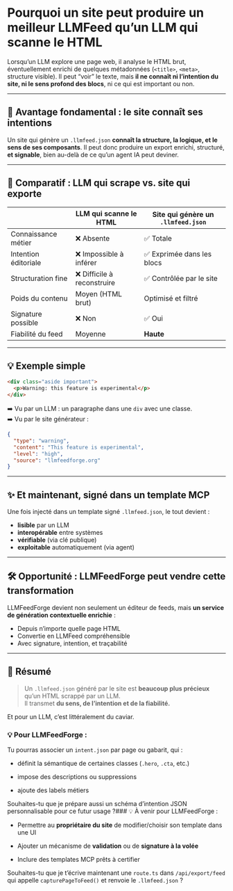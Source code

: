 # Pourquoi un site peut produire un meilleur LLMFeed qu’un LLM qui scanne le HTML

Lorsqu’un LLM explore une page web, il analyse le HTML brut, éventuellement enrichi de quelques métadonnées (`<title>`, `<meta>`, structure visible). Il peut “voir” le texte, mais **il ne connaît ni l’intention du site, ni le sens profond des blocs**, ni ce qui est important ou non.

---

## 🧠 Avantage fondamental : le site connaît ses intentions

Un site qui génère un `.llmfeed.json` **connaît la structure, la logique, et le sens de ses composants**. Il peut donc produire un export enrichi, structuré, **et signable**, bien au-delà de ce qu’un agent IA peut deviner.

---

## 🔎 Comparatif : LLM qui scrape vs. site qui exporte

|                      | LLM qui scanne le HTML     | Site qui génère un `.llmfeed.json` |
| -------------------- | -------------------------- | ---------------------------------- |
| Connaissance métier  | ❌ Absente                  | ✅ Totale                           |
| Intention éditoriale | ❌ Impossible à inférer     | ✅ Exprimée dans les blocs          |
| Structuration fine   | ❌ Difficile à reconstruire | ✅ Contrôlée par le site            |
| Poids du contenu     | Moyen (HTML brut)          | Optimisé et filtré                 |
| Signature possible   | ❌ Non                      | ✅ Oui                              |
| Fiabilité du feed    | Moyenne                    | **Haute**                          |

---

## 💡 Exemple simple

```html
<div class="aside important">
  <p>Warning: this feature is experimental</p>
</div>
```

➡️ Vu par un LLM : un paragraphe dans une `div` avec une classe.  
➡️ Vu par le site générateur :

```json
{
  "type": "warning",
  "content": "This feature is experimental",
  "level": "high",
  "source": "llmfeedforge.org"
}
```

---

## ✨ Et maintenant, signé dans un template MCP

Une fois injecté dans un template signé `.llmfeed.json`, le tout devient :

- **lisible** par un LLM
- **interopérable** entre systèmes
- **vérifiable** (via clé publique)
- **exploitable** automatiquement (via agent)

---

## 🛠️ Opportunité : LLMFeedForge peut vendre cette transformation

LLMFeedForge devient non seulement un éditeur de feeds, mais **un service de génération contextuelle enrichie** :

- Depuis n’importe quelle page HTML
- Convertie en LLMFeed compréhensible
- Avec signature, intention, et traçabilité

---

## 🎯 Résumé

> Un `.llmfeed.json` généré par le site est **beaucoup plus précieux** qu’un HTML scrappé par un LLM.  
> Il transmet **du sens, de l’intention et de la fiabilité.**

Et pour un LLM, c’est littéralement du caviar.



### 💡 Pour LLMFeedForge :

Tu pourras associer un `intent.json` par page ou gabarit, qui :

- définit la sémantique de certaines classes (`.hero`, `.cta`, etc.)

- impose des descriptions ou suppressions

- ajoute des labels métiers

Souhaites-tu que je prépare aussi un schéma d’intention JSON personnalisable pour ce futur usage ?### 💡 À venir pour LLMFeedForge :

- Permettre au **propriétaire du site** de modifier/choisir son template dans une UI

- Ajouter un mécanisme de **validation** ou de **signature à la volée**

- Inclure des templates MCP prêts à certifier

Souhaites-tu que je t’écrive maintenant une `route.ts` dans `/api/export/feed` qui appelle `capturePageToFeed()` et renvoie le `.llmfeed.json` ?
